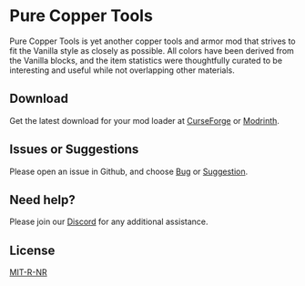 # Pure Copper Tools

Pure Copper Tools is yet another copper tools and armor mod that strives to fit the Vanilla style as closely as possible. All colors have been derived from the Vanilla blocks, and the item statistics were thoughtfully curated to be interesting and useful while not overlapping other materials. 

## Download

Get the latest download for your mod loader at [CurseForge](https://www.curseforge.com/minecraft/mc-mods/purecoppertools) or [Modrinth](https://modrinth.com/mod/purecoppertools).

## Issues or Suggestions

Please open an issue in Github, and choose [Bug](https://github.com/purejosh/purecoppertools/issues) or [Suggestion](https://github.com/purejosh/purecoppertools/issues).

## Need help? 

Please join our [Discord](https://discord.com/invite/X6AsDnqex6) for any additional assistance.

## License
[MIT-R-NR](https://github.com/purejosh/purecoppertools/blob/main/LICENSE.txt)
